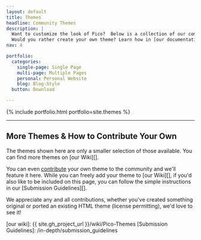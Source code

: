 ```yaml
---
layout: default
title: Themes
headline: Community Themes
description: |
  Want to customize the look of Pico?  Below is a collection of our community-developed themes.<br>
  Would you rather create your own theme? Learn how in [our documentation](/docs/#themes)!
nav: 4

portfolio:
  categories:
    single-page: Single Page
    multi-page: Multiple Pages
    personal: Personal Website
    blog: Blog-Style
  button: Download

---
```


{% include portfolio.html portfolio=site.themes %}

---

## More Themes & How to Contribute Your Own

The themes shown here are only a smaller selection of those available.  You can find more themes on [our Wiki][].

You can even [contribute][] your own theme to the community and we'll feature it here.  While you can freely add your theme to [our Wiki][], if you'd also like to be included on this page, you can follow the simple instructions in our [Submission Guidelines][].

We appreciate any and all contributions, whether you've created something original or ported an existing HTML theme (license permitting), we'd love to see it!

[contribute]: /docs/#contribute
[our wiki]: {{ site.gh_project_url }}/wiki/Pico-Themes
[Submission Guidelines]: /in-depth/submission_guidelines
